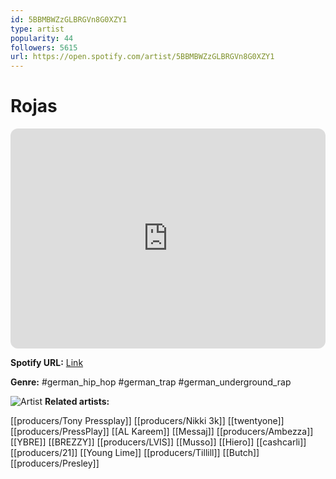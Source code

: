 ```yaml
---
id: 5BBMBWZzGLBRGVn8G0XZY1
type: artist
popularity: 44
followers: 5615
url: https://open.spotify.com/artist/5BBMBWZzGLBRGVn8G0XZY1
---
```

# Rojas

<iframe style="border-radius:12px" src="https://open.spotify.com/embed/artist/5BBMBWZzGLBRGVn8G0XZY1" width="100%" height="352" frameBorder="0" allowfullscreen="" allow="autoplay; clipboard-write; encrypted-media; fullscreen; picture-in-picture" loading="lazy"></iframe>

**Spotify URL:** [Link](https://open.spotify.com/artist/5BBMBWZzGLBRGVn8G0XZY1)

**Genre:**  #german_hip_hop #german_trap #german_underground_rap

![Artist](https://i.scdn.co/image/ab6761610000e5ebd321bb3bcd4c2c6e607c1cd1)
**Related artists:**

[[producers/Tony Pressplay]]
[[producers/Nikki 3k]]
[[twentyone]]
[[producers/PressPlay]]
[[AL Kareem]]
[[Messaj]]
[[producers/Ambezza]]
[[YBRE]]
[[BREZZY]]
[[producers/LVIS]]
[[Musso]]
[[Hiero]]
[[cashcarli]]
[[producers/21]]
[[Young Lime]]
[[producers/Tillill]]
[[Butch]]
[[producers/Presley]]
